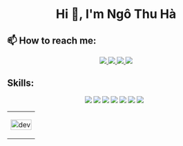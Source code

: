<h1 align="center">Hi 👋, I'm Ngô Thu Hà</h1>

## 📫 How to reach me:

<p align="center">
  <a href="https://www.linkedin.com/in/h%C3%A0-ng%C3%B4-a002b4239/" target="_blank">
    <img src="https://img.icons8.com/fluent/48/000000/linkedin.png"/>
  </a>
  <a href="https://www.facebook.com/NgoThuHa.N.T.H.0204/" alt="Facebook">
    <img src="https://img.icons8.com/fluent/48/000000/facebook-new.png" target="_blank" />
  </a> 
  <a href="https://github.com/nththuha" alt="Github">
    <img src="https://img.icons8.com/fluent/48/000000/github.png"/>
  </a> 
  <a href="https://www.youtube.com/channel/UCZdYCABS7nhypcfXP9WNBgw" alt="Youtube channel" target="_blank" >
    <img src="https://img.icons8.com/fluent/48/000000/youtube-play.png"/>
  </a>
</p>

## Skills:
<p align="center">
  <img src="https://img.icons8.com/color/344/android-os.png"/> 
  <img src="https://img.icons8.com/color/344/kotlin.png"/> 
  <img src="https://img.icons8.com/color/48/000000/microsoft-sql-server.png"/>
  <img src="https://img.icons8.com/color/48/000000/visual-studio-2019.png"/>
  <img src="https://img.icons8.com/nolan/344/java-coffee-cup-logo.png"/> 
  <img src="https://img.icons8.com/color/344/heroku.png"/>
  <img src="https://img.icons8.com/color/344/intellij-idea.png"/>
  <img src=""/>
  <img src=""/>
</p>

<table style="width:100%;">
  <tr>
    <td>
      <p align="center"> 
        <img src="https://cdn.dribbble.com/users/1059583/screenshots/4171367/coding-freak.gif" alt="dev" width="100%"/>
      </p>
    </td>
  </tr>
</table>
